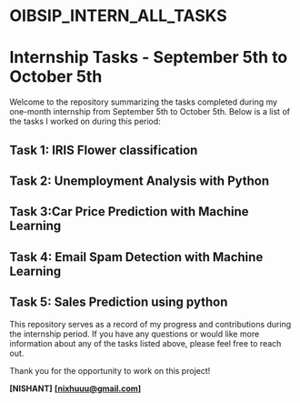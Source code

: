 # OIBSIP_INTERN_ALL_TASKS

# Internship Tasks - September 5th to October 5th

Welcome to the repository summarizing the tasks completed during my one-month internship from September 5th to October 5th. Below is a list of the tasks I worked on during this period:

## Task 1: IRIS  Flower classification

## Task 2: Unemployment Analysis with Python

## Task 3:Car Price Prediction with Machine Learning

## Task 4: Email Spam Detection with Machine Learning

## Task 5: Sales Prediction using python


This repository serves as a record of my progress and contributions during the internship period. If you have any questions or would like more information about any of the tasks listed above, please feel free to reach out.

Thank you for the opportunity to work on this project!

**[NISHANT]**
**[nixhuuu@gmail.com]**
